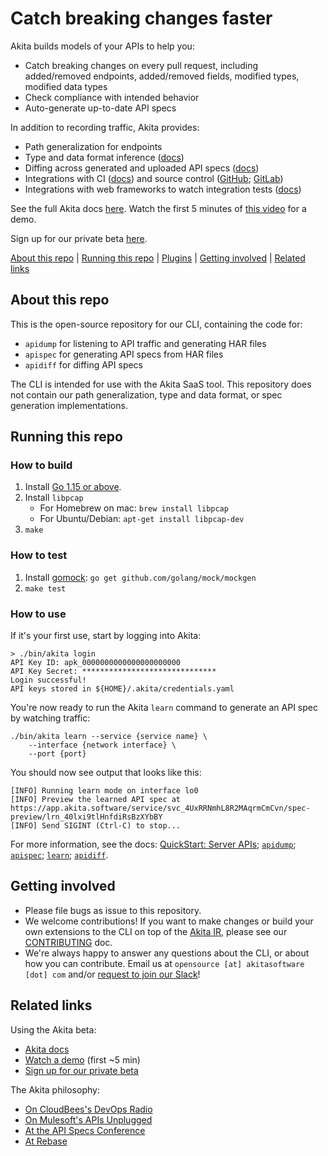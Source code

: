# Catch breaking changes faster

Akita builds models of your APIs to help you:
* Catch breaking changes on every pull request, including added/removed endpoints, added/removed fields, modified types, modified data types
* Check compliance with intended behavior
* Auto-generate up-to-date API specs

In addition to recording traffic, Akita provides:
* Path generalization for endpoints
* Type and data format inference ([docs](https://docs.akita.software/docs/data-formats))
* Diffing across generated and uploaded API specs ([docs](https://docs.akita.software/docs/diff-api-specifications))
* Integrations with CI ([docs](https://docs.akita.software/docs/install-in-cicd)) and source control ([GitHub](https://docs.akita.software/docs/connect-to-github); [GitLab](https://docs.akita.software/docs/integrate-with-gitlab))
* Integrations with web frameworks to watch integration tests ([docs](https://docs.akita.software/docs/integrate-with-integration-tests))

See the full Akita docs [here](https://docs.akita.software/docs/welcome). Watch the first 5 minutes of [this video](https://www.youtube.com/watch?app=desktop&v=1jII0y0SGxs&ab_channel=Work-Bench) for a demo.

Sign up for our private beta [here](https://www.akitasoftware.com/get-invite).

[About this repo](#about-this-repo) | [Running this repo](#running-this-repo) | [Plugins](#plugins) | [Getting involved](#getting-involved) | [Related links](#related-links)

## About this repo
This is the open-source repository for our CLI, containing the code for:
* `apidump` for listening to API traffic and generating HAR files
* `apispec` for generating API specs from HAR files
* `apidiff` for diffing API specs

The CLI is intended for use with the Akita SaaS tool. This repository does not contain our path generalization, type and data format, or spec generation implementations.


## Running this repo

### How to build
1. Install [Go 1.15 or above](https://golang.org/doc/install). 
2. Install `libpcap`
    - For Homebrew on mac: `brew install libpcap`
    - For Ubuntu/Debian: `apt-get install libpcap-dev`
4. `make`

### How to test

1. Install [gomock](https://github.com/golang/mock#installation): `go get github.com/golang/mock/mockgen`
2. `make test`

### How to use

If it's your first use, start by logging into Akita:

```
> ./bin/akita login
API Key ID: apk_0000000000000000000000
API Key Secret: ******************************
Login successful!
API keys stored in ${HOME}/.akita/credentials.yaml
```

You're now ready to run the Akita `learn` command to generate an API spec by watching traffic:

```
./bin/akita learn --service {service name} \
    --interface {network interface} \
    --port {port}
```

You should now see output that looks like this:

```
[INFO] Running learn mode on interface lo0
[INFO] Preview the learned API spec at https://app.akita.software/service/svc_4UxRRNmhL8R2MAqrmCmCvn/spec-preview/lrn_40lxi9tlHnfdiRsBzXYbBY
[INFO] Send SIGINT (Ctrl-C) to stop...
```

For more information, see the docs: [QuickStart: Server APIs](https://docs.akita.software/docs/get-started-with-superlearn); [`apidump`](https://docs.akita.software/docs/apidump); [`apispec`](https://docs.akita.software/docs/apispec-1); [`learn`](https://docs.akita.software/docs/learn); [`apidiff`](https://docs.akita.software/docs/apidiff).

## Getting involved
* Please file bugs as issue to this repository.
* We welcome contributions! If you want to make changes or build your own extensions to the CLI on top of the [Akita IR](https://github.com/akitasoftware/akita-ir), please see our [CONTRIBUTING](CONTRIBUTING.md) doc.
* We're always happy to answer any questions about the CLI, or about how you can contribute. Email us at `opensource [at] akitasoftware [dot] com` and/or [request to join our Slack](https://docs.google.com/forms/d/e/1FAIpQLSfF-Mf4Li_DqysCHy042IBfvtpUDHGYrV6DOHZlJcQV8OIlAA/viewform?usp=sf_link)!

## Related links
Using the Akita beta:
* [Akita docs](https://docs.akita.software/docs/welcome)
* [Watch a demo](https://www.youtube.com/watch?app=desktop&v=1jII0y0SGxs&ab_channel=Work-Bench) (first ~5 min)
* [Sign up for our private beta](https://www.akitasoftware.com/get-invite)

The Akita philosophy:
* [On CloudBees's DevOps Radio](https://www.cloudbees.com/resources/devops-radio/jean-yang)
* [On Mulesoft's APIs Unplugged](https://soundcloud.com/mulesoft/apis-unplugged-season-2-episode-3-understanding-systems-through-apis-with-dr-jean-yang)
* [At the API Specs Conference](https://www.youtube.com/watch?v=uYA4DsuMrg8)
* [At Rebase](https://2020.splashcon.org/details/splash-2020-rebase/4/APIs-are-Illness-and-Cure-The-Software-Heterogeneity-Problem-in-Web-Programming)

